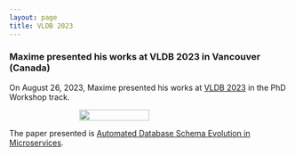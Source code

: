 ```yaml
---
layout: page
title: VLDB 2023
---
```


<h3>Maxime presented his works at VLDB 2023 in Vancouver (Canada)</h3>

On August 26, 2023, Maxime presented his works at <a href="https://vldb.org/2023/" target="_blank">VLDB 2023</a> in the PhD Workshop track.

<div style="display: flex; justify-content: space-around;">
    <img src="{{ site.baseurl }}/images/VLDB2023-1.jpg" width="50%"/>
</div>

The paper presented is <a href="https://ceur-ws.org/Vol-3452/paper10.pdf" target="_blank">Automated Database Schema Evolution in Microservices</a>.